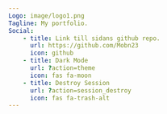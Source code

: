 ```yaml
---
Logo: image/logo1.png
Tagline: My portfolio.
Social:
    - title: Link till sidans github repo.
      url: https://github.com/Mobn23
      icon: github
    - title: Dark Mode
      url: ?action=theme
      icon: fas fa-moon
    - title: Destroy Session
      url: ?action=session_destroy
      icon: fas fa-trash-alt
---
```

